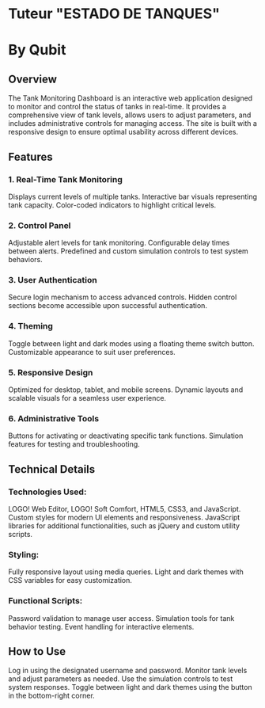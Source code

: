 # Tuteur "ESTADO DE TANQUES"
# By Qubit
## Overview
The Tank Monitoring Dashboard is an interactive web application designed to monitor and control the status of tanks in real-time. It provides a comprehensive view of tank levels, allows users to adjust parameters, and includes administrative controls for managing access. The site is built with a responsive design to ensure optimal usability across different devices.

## Features
### 1. Real-Time Tank Monitoring
Displays current levels of multiple tanks.
Interactive bar visuals representing tank capacity.
Color-coded indicators to highlight critical levels.
### 2. Control Panel
Adjustable alert levels for tank monitoring.
Configurable delay times between alerts.
Predefined and custom simulation controls to test system behaviors.
### 3. User Authentication
Secure login mechanism to access advanced controls.
Hidden control sections become accessible upon successful authentication.
### 4. Theming
Toggle between light and dark modes using a floating theme switch button.
Customizable appearance to suit user preferences.
### 5. Responsive Design
Optimized for desktop, tablet, and mobile screens.
Dynamic layouts and scalable visuals for a seamless user experience.
### 6. Administrative Tools
Buttons for activating or deactivating specific tank functions.
Simulation features for testing and troubleshooting.

## Technical Details
### Technologies Used:
LOGO! Web Editor, LOGO! Soft Comfort, HTML5, CSS3, and JavaScript.
Custom styles for modern UI elements and responsiveness.
JavaScript libraries for additional functionalities, such as jQuery and custom utility scripts.

### Styling:
Fully responsive layout using media queries.
Light and dark themes with CSS variables for easy customization.

### Functional Scripts:
Password validation to manage user access.
Simulation tools for tank behavior testing.
Event handling for interactive elements.

## How to Use
Log in using the designated username and password.
Monitor tank levels and adjust parameters as needed.
Use the simulation controls to test system responses.
Toggle between light and dark themes using the button in the bottom-right corner.
